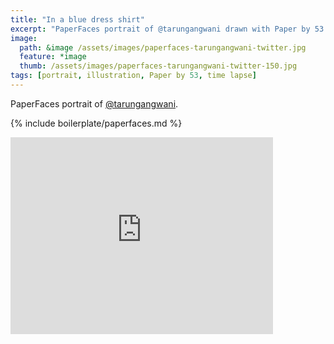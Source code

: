 ```yaml
---
title: "In a blue dress shirt"
excerpt: "PaperFaces portrait of @tarungangwani drawn with Paper by 53 on an iPad."
image: 
  path: &image /assets/images/paperfaces-tarungangwani-twitter.jpg 
  feature: *image
  thumb: /assets/images/paperfaces-tarungangwani-twitter-150.jpg
tags: [portrait, illustration, Paper by 53, time lapse]
---
```


PaperFaces portrait of [@tarungangwani](http://twitter.com/tarungangwani).

{% include boilerplate/paperfaces.md %}

<iframe width="420" height="315" src="https://www.youtube.com/embed/1Q6fjg5G_GA" frameborder="0"> </iframe>
